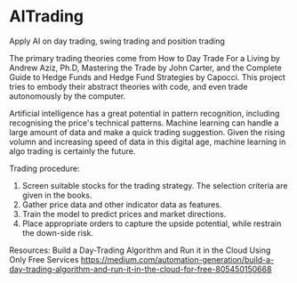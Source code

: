 # AITrading
Apply AI on day trading, swing trading and position trading

The primary trading theories come from How to Day Trade For a Living by Andrew Aziz, Ph.D, Mastering the Trade by John Carter, and the Complete Guide to Hedge Funds and Hedge Fund Strategies by Capocci. This project tries to embody their abstract theories with code, and even trade autonomously by the computer. 

Artificial intelligence has a great potential in pattern recognition, including recognising the price's technical patterns. 
Machine learning can handle a large amount of data and make a quick trading suggestion. 
Given the rising volumn and increasing speed of data in this digital age, machine learning in algo trading is certainly the future. 

Trading procedure:
1. Screen suitable stocks for the trading strategy. The selection criteria are given in the books. 
2. Gather price data and other indicator data as features. 
3. Train the model to predict prices and market directions. 
4. Place appropriate orders to capture the upside potential, while restrain the down-side risk. 

Resources:
Build a Day-Trading Algorithm and Run it in the Cloud Using Only Free Services
https://medium.com/automation-generation/build-a-day-trading-algorithm-and-run-it-in-the-cloud-for-free-805450150668

